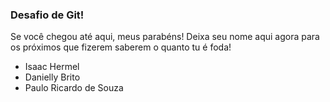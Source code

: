 ### Desafio de Git!

Se você chegou até aqui, meus parabéns! Deixa seu nome aqui agora para os próximos que fizerem saberem o quanto tu é foda!

- Isaac Hermel
- Danielly Brito
- Paulo Ricardo de Souza
